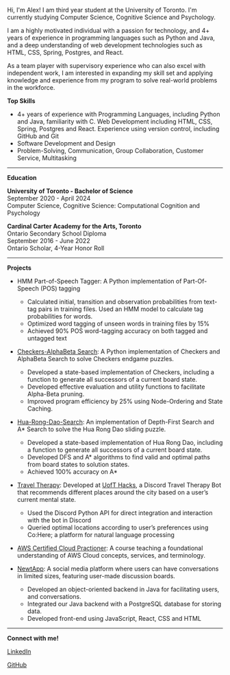 Hi, I'm Alex! I am third year student at the University of Toronto. I'm currently studying Computer Science, Cognitive Science and Psychology.

I am a highly motivated individual with a passion for technology, and 4+ years of experience in programming languages such as Python and Java, and a deep understanding of web development technologies such as HTML, CSS, Spring, Postgres, and React.

As a team player with supervisory experience who can also excel with independent work, I am interested in expanding my skill set and applying knowledge and experience from my program to solve real-world problems in the workforce. 

**Top Skills**
- 4+ years of experience with Programming Languages, including Python and Java, familiarity with C. Web Development including HTML, CSS, Spring, Postgres and React. Experience using version control, including GitHub and Git
- Software Development and Design
- Problem-Solving, Communication, Group Collaboration, Customer Service, Multitasking 

---
**Education**

**University of Toronto - Bachelor of Science**\
September 2020 -  April 2024\
Computer Science, Cognitive Science: Computational Cognition and Psychology

**Cardinal Carter Academy for the Arts, Toronto**\
Ontario Secondary School Diploma\
September 2016 - June 2022\
Ontario Scholar, 4-Year Honor Roll

___

**Projects**

- HMM Part-of-Speech Tagger: A Python implementation of Part-Of-Speech (POS) tagging
  - Calculated initial, transition and observation probabilities from text-tag pairs in training files. Used an HMM model to calculate tag probabilities for words.
  - Optimized word tagging of unseen words in training files by 15%
  - Achieved 90% POS word-tagging accuracy on both tagged and untagged text


- [Checkers-AlphaBeta Search](https://github.com/alexszokolay/Checkers-AlphaBetaSearch): A Python implementation of Checkers and AlphaBeta Search to solve Checkers endgame puzzles.
  - Developed a state-based implementation of Checkers, including a function to generate all successors of a current board state.
  - Developed effective evaluation and utility functions to facilitate Alpha-Beta pruning.
  - Improved program efficiency by 25% using Node-Ordering and State Caching.

- [Hua-Rong-Dao-Search](https://github.com/alexszokolay/Hua-Rong-Dao-Search): An implementation of Depth-First Search and A* Search to solve the Hua Rong Dao sliding puzzle.
  - Developed a state-based implementation of Hua Rong Dao, including a function to generate all successors of a current board state.
  - Developed DFS and A* algorithms to find valid and optimal paths from board states to solution states.
  - Achieved 100% accuracy on A*


- [Travel Therapy](https://github.com/alexszokolay/Uoft-ECKS): Developed at [UofT Hacks](https://www.uofthacks.com/), a Discord Travel Therapy Bot that recommends different places around the city based on a user’s current mental state.
  - Used the Discord Python API for direct integration and interaction with the bot in Discord
  - Queried optimal locations according to user’s preferences using Co:Here; a platform for natural language processing 
 

- [AWS Certified Cloud Practioner](https://aws.amazon.com/certification/certified-cloud-practitioner/): A course teaching a foundational understanding of AWS Cloud concepts, services, and terminology.

- [NewtApp](https://newt.social/): A social media platform where users can have conversations in limited sizes, featuring user-made discussion boards.
  - Developed an object-oriented backend in Java for facilitating users, and conversations. 
  - Integrated our Java backend with a PostgreSQL database for storing data.
  - Developed front-end using JavaScript, React, CSS and HTML

___

**Connect with me!**

[LinkedIn](https://www.linkedin.com/in/alex-szokolay/)

[GitHub](https://github.com/alexszokolay)

